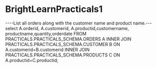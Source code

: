 # BrightLearnPracticals1


  ----List all orders along with the customer name and product name.---
  select A.orderid, A.customerid, A.productid,customername, productname,quantity,orderdate
FROM 
PRACTICALS.PRACTICALS_SCHEMA.ORDERS A
INNER JOIN PRACTICALS.PRACTICALS_SCHEMA.CUSTOMER B
ON A.customerid=B.customerid
INNER JOIN PRACTICALS.PRACTICALS_SCHEMA.PRODUCTS C
ON A.productid=C.productid;
